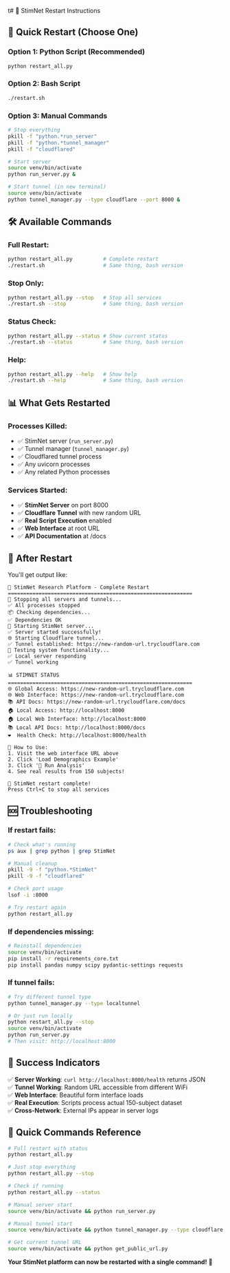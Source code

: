 t# 🔄 StimNet Restart Instructions

## 🚀 Quick Restart (Choose One)

### **Option 1: Python Script (Recommended)**
```bash
python restart_all.py
```

### **Option 2: Bash Script**
```bash
./restart.sh
```

### **Option 3: Manual Commands**
```bash
# Stop everything
pkill -f "python.*run_server"
pkill -f "python.*tunnel_manager" 
pkill -f "cloudflared"

# Start server
source venv/bin/activate
python run_server.py &

# Start tunnel (in new terminal)
source venv/bin/activate  
python tunnel_manager.py --type cloudflare --port 8000 &
```

## 🛠️ **Available Commands**

### **Full Restart:**
```bash
python restart_all.py          # Complete restart
./restart.sh                   # Same thing, bash version
```

### **Stop Only:**
```bash
python restart_all.py --stop   # Stop all services
./restart.sh --stop            # Same thing, bash version
```

### **Status Check:**
```bash
python restart_all.py --status # Show current status
./restart.sh --status          # Same thing, bash version
```

### **Help:**
```bash
python restart_all.py --help   # Show help
./restart.sh --help            # Same thing, bash version
```

## 📊 **What Gets Restarted**

### **Processes Killed:**
- ✅ StimNet server (`run_server.py`)
- ✅ Tunnel manager (`tunnel_manager.py`)
- ✅ Cloudflared tunnel process
- ✅ Any uvicorn processes
- ✅ Any related Python processes

### **Services Started:**
- ✅ **StimNet Server** on port 8000
- ✅ **Cloudflare Tunnel** with new random URL
- ✅ **Real Script Execution** enabled
- ✅ **Web Interface** at root URL
- ✅ **API Documentation** at /docs

## 🎯 **After Restart**

You'll get output like:
```
🚀 StimNet Research Platform - Complete Restart
============================================================
🛑 Stopping all servers and tunnels...
✅ All processes stopped
📦 Checking dependencies...
✅ Dependencies OK
🚀 Starting StimNet server...
✅ Server started successfully!
🌐 Starting Cloudflare tunnel...
✅ Tunnel established: https://new-random-url.trycloudflare.com
🧪 Testing system functionality...
✅ Local server responding
✅ Tunnel working

📊 STIMNET STATUS
============================================================
🌐 Global Access: https://new-random-url.trycloudflare.com
🌐 Web Interface: https://new-random-url.trycloudflare.com
📚 API Docs: https://new-random-url.trycloudflare.com/docs
🏠 Local Access: http://localhost:8000
🏠 Local Web Interface: http://localhost:8000
📚 Local API Docs: http://localhost:8000/docs
❤️  Health Check: http://localhost:8000/health

🎯 How to Use:
1. Visit the web interface URL above
2. Click 'Load Demographics Example'
3. Click '🚀 Run Analysis'
4. See real results from 150 subjects!

🎉 StimNet restart complete!
Press Ctrl+C to stop all services
```

## 🆘 **Troubleshooting**

### **If restart fails:**
```bash
# Check what's running
ps aux | grep python | grep StimNet

# Manual cleanup
pkill -9 -f "python.*StimNet"
pkill -9 -f "cloudflared"

# Check port usage
lsof -i :8000

# Try restart again
python restart_all.py
```

### **If dependencies missing:**
```bash
# Reinstall dependencies
source venv/bin/activate
pip install -r requirements_core.txt
pip install pandas numpy scipy pydantic-settings requests
```

### **If tunnel fails:**
```bash
# Try different tunnel type
python tunnel_manager.py --type localtunnel

# Or just run locally
python restart_all.py --stop
source venv/bin/activate
python run_server.py
# Then visit: http://localhost:8000
```

## 🎉 **Success Indicators**

✅ **Server Working**: `curl http://localhost:8000/health` returns JSON  
✅ **Tunnel Working**: Random URL accessible from different WiFi  
✅ **Web Interface**: Beautiful form interface loads  
✅ **Real Execution**: Scripts process actual 150-subject dataset  
✅ **Cross-Network**: External IPs appear in server logs  

## 🔧 **Quick Commands Reference**

```bash
# Full restart with status
python restart_all.py

# Just stop everything  
python restart_all.py --stop

# Check if running
python restart_all.py --status

# Manual server start
source venv/bin/activate && python run_server.py

# Manual tunnel start
source venv/bin/activate && python tunnel_manager.py --type cloudflare --port 8000

# Get current tunnel URL
source venv/bin/activate && python get_public_url.py
```

**Your StimNet platform can now be restarted with a single command!** 🚀

